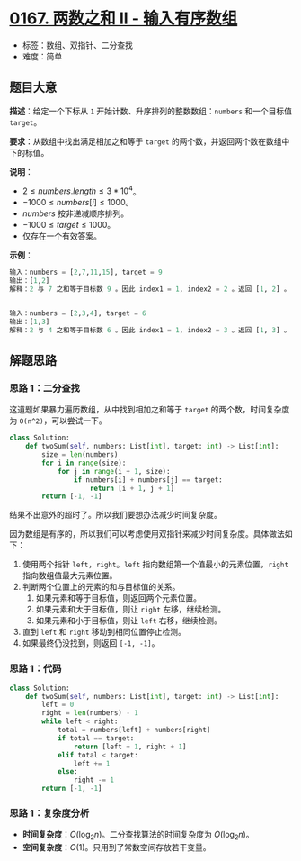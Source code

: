 # [0167. 两数之和 II - 输入有序数组](https://leetcode.cn/problems/two-sum-ii-input-array-is-sorted/)

- 标签：数组、双指针、二分查找
- 难度：简单

## 题目大意

**描述**：给定一个下标从 `1` 开始计数、升序排列的整数数组：`numbers` 和一个目标值 `target`。

**要求**：从数组中找出满足相加之和等于 `target` 的两个数，并返回两个数在数组中下的标值。

**说明**：

- $2 \le numbers.length \le 3 * 10^4$。
- $-1000 \le numbers[i] \le 1000$。
- $numbers$ 按非递减顺序排列。
- $-1000 \le target \le 1000$。
- 仅存在一个有效答案。

**示例**：

```Python
输入：numbers = [2,7,11,15], target = 9
输出：[1,2]
解释：2 与 7 之和等于目标数 9 。因此 index1 = 1, index2 = 2 。返回 [1, 2] 。


输入：numbers = [2,3,4], target = 6
输出：[1,3]
解释：2 与 4 之和等于目标数 6 。因此 index1 = 1, index2 = 3 。返回 [1, 3] 。
```

## 解题思路

### 思路 1：二分查找

这道题如果暴力遍历数组，从中找到相加之和等于 `target` 的两个数，时间复杂度为 `O(n^2)`，可以尝试一下。

```Python
class Solution:
    def twoSum(self, numbers: List[int], target: int) -> List[int]:
        size = len(numbers)
        for i in range(size):
            for j in range(i + 1, size):
                if numbers[i] + numbers[j] == target:
                    return [i + 1, j + 1]
        return [-1, -1]
```

结果不出意外的超时了。所以我们要想办法减少时间复杂度。

因为数组是有序的，所以我们可以考虑使用双指针来减少时间复杂度。具体做法如下：

1. 使用两个指针 `left`，`right`。`left` 指向数组第一个值最小的元素位置，`right` 指向数组值最大元素位置。
2. 判断两个位置上的元素的和与目标值的关系。
   1. 如果元素和等于目标值，则返回两个元素位置。
   2. 如果元素和大于目标值，则让 `right` 左移，继续检测。
   3. 如果元素和小于目标值，则让 `left` 右移，继续检测。
3. 直到 `left` 和 `right` 移动到相同位置停止检测。
4. 如果最终仍没找到，则返回 `[-1, -1]`。

### 思路 1：代码

```Python
class Solution:
    def twoSum(self, numbers: List[int], target: int) -> List[int]:
        left = 0
        right = len(numbers) - 1
        while left < right:
            total = numbers[left] + numbers[right]
            if total == target:
                return [left + 1, right + 1]
            elif total < target:
                left += 1
            else:
                right -= 1
        return [-1, -1]
```

### 思路 1：复杂度分析

- **时间复杂度**：$O(\log_2 n)$。二分查找算法的时间复杂度为 $O(\log_2 n)$。
- **空间复杂度**：$O(1)$。只用到了常数空间存放若干变量。

